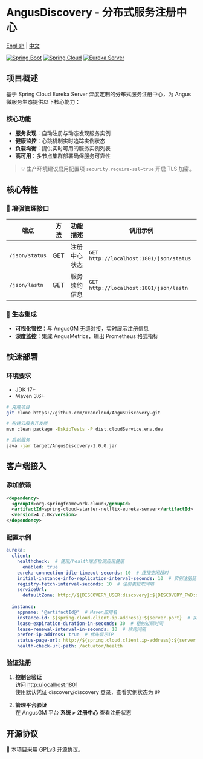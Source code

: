 # AngusDiscovery - 分布式服务注册中心

[English](README.md) | [中文](README_zh.md)

[![Spring Boot](https://img.shields.io/badge/Spring%20Boot-3.4.0-brightgreen)](https://spring.io/projects/spring-boot)
[![Spring Cloud](https://img.shields.io/badge/Spring%20Cloud-4.2.0-brightgreen)](https://spring.io/projects/spring-cloud)
[![Eureka Server](https://img.shields.io/badge/Eureka%20Server-2.0.4-lightgrey)](https://spring.io/projects/spring-cloud-netflix)

## 项目概述

基于 Spring Cloud Eureka Server 深度定制的分布式服务注册中心，为 Angus 微服务生态提供以下核心能力：

### 核心功能
- **服务发现**：自动注册与动态发现服务实例
- **健康监控**：心跳机制实时追踪实例状态
- **负载均衡**：提供实时可用的服务实例列表
- **高可用**：多节点集群部署确保服务可靠性

> 💡 生产环境建议启用配置项 `security.require-ssl=true` 开启 TLS 加密。

## 核心特性

### 🚀 增强管理接口
| 端点             | 方法  | 功能描述       | 调用示例                                  |
|----------------|-----|--------------|----------------------------------------|
| `/json/status` | GET | 注册中心状态    | `GET http://localhost:1801/json/status` |
| `/json/lastn`  | GET | 服务续约信息    | `GET http://localhost:1801/json/lastn`  |

### 🔗 生态集成
- **可视化管控**：与 AngusGM 无缝对接，实时展示注册信息
- **深度监控**：集成 AngusMetrics，输出 Prometheus 格式指标

## 快速部署

### 环境要求
- JDK 17+
- Maven 3.6+

```bash
# 克隆项目
git clone https://github.com/xcancloud/AngusDiscovery.git

# 构建云服务开发版
mvn clean package -DskipTests -P dist.cloudService,env.dev

# 启动服务
java -jar target/AngusDiscovery-1.0.0.jar
```

## 客户端接入

### 添加依赖
```xml
<dependency>
  <groupId>org.springframework.cloud</groupId>
  <artifactId>spring-cloud-starter-netflix-eureka-server</artifactId>
  <version>4.2.0</version>
</dependency>
```

### 配置示例
```yml
eureka:
  client:
    healthcheck:  # 使用/health端点检测应用健康
      enabled: true
    eureka-connection-idle-timeout-seconds: 10  # 连接空闲超时
    initial-instance-info-replication-interval-seconds: 10  # 实例注册延迟
    registry-fetch-interval-seconds: 10  # 注册表拉取间隔
    serviceUrl:
      defaultZone: http://${DISCOVERY_USER:discovery}:${DISCOVERY_PWD:discovery}@${DISCOVERY_HOST:localhost}:1801/eureka/
  
  instance:
    appname: '@artifactId@'  # Maven应用名
    instance-id: ${spring.cloud.client.ip-address}:${server.port}  # 实例ID格式
    lease-expiration-duration-in-seconds: 30  # 租约过期时间
    lease-renewal-interval-in-seconds: 10  # 续约间隔
    prefer-ip-address: true  # 优先显示IP
    status-page-url: http://${spring.cloud.client.ip-address}:${server.port}/swagger-ui/
    health-check-url-path: /actuator/health
```

### 验证注册
1. **控制台验证**  
   访问 [http://localhost:1801](http://localhost:1801)  
   使用默认凭证 discovery/discovery 登录，查看实例状态为 `UP`

2. **管理平台验证**  
   在 AngusGM 平台 **系统 > 注册中心** 查看注册状态

## 开源协议
📜 本项目采用 [GPLv3](https://www.gnu.org/licenses/gpl-3.0.html) 开源协议。

